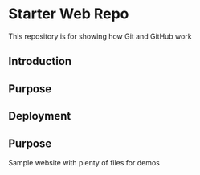 # Starter Web Repo

This repository is for showing how Git and GitHub work

## Introduction

## Purpose

## Deployment

## Purpose

Sample website with plenty of files for demos